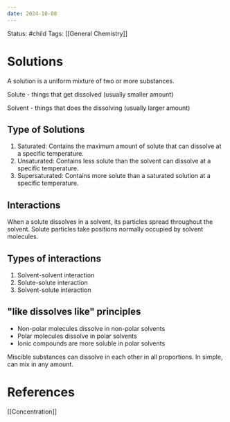 ```yaml
---
date: 2024-10-08
---
```


Status: #child 
Tags: [[General Chemistry]] 
# Solutions
A solution is a uniform mixture of two or more substances.

Solute - things that get dissolved (usually smaller amount)

Solvent - things that does the dissolving (usually larger amount)
## Type of Solutions
1. Saturated: Contains the maximum amount of solute that can dissolve at a specific temperature. 
2. Unsaturated: Contains less solute than the solvent can dissolve at a specific temperature.
3. Supersaturated: Contains more solute than a saturated solution at a specific temperature.
## Interactions
When a solute dissolves in a solvent, its particles spread throughout the solvent.
Solute particles take positions normally occupied by solvent molecules.

## Types of interactions
1. Solvent-solvent interaction 
2. Solute-solute interaction 
3. Solvent-solute interaction

## "like dissolves like" principles
- Non-polar molecules dissolve in non-polar solvents
- Polar molecules dissolve in polar solvents
- Ionic compounds are more soluble in polar solvents

Miscible substances can dissolve in each other in all proportions. In simple, can mix in any amount.
# References
[[Concentration]]
